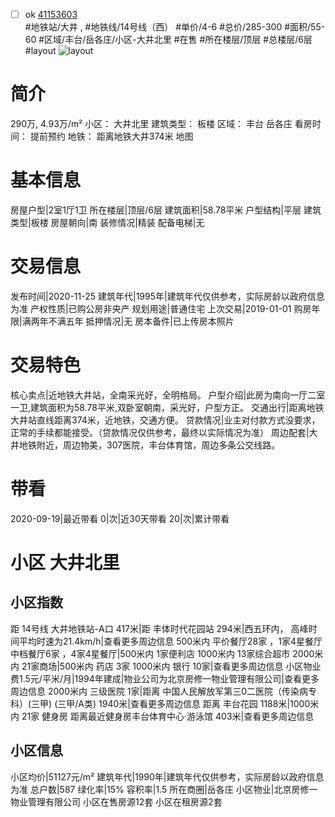 - [ ] ok [41153603](https://bj.5i5j.com/ershoufang/41153603.html)  
 #地铁站/大井 ,  #地铁线/14号线（西）
#单价/4-6 #总价/285-300 #面积/55-60   #区域/丰台/岳各庄/小区-大井北里 #在售 #所在楼层/顶层 #总楼层/6层 #layout 
![layout](http://image2.5i5j.com//group1/M00/2E/50/CgqJMVzWrWqAXoWEAAZfN_uMqOU827.jpg_P5.jpg) 
# 简介 
 290万,  4.93万/m² 
小区： 大井北里
建筑类型： 板楼
区域： 丰台 岳各庄
看房时间： 提前预约
地铁： 距离地铁大井374米 地图
# 基本信息 
 房屋户型|2室1厅1卫
所在楼层|顶层/6层
建筑面积|58.78平米
户型结构|平层
建筑类型|板楼
房屋朝向|南
装修情况|精装
配备电梯|无
# 交易信息 
 发布时间|2020-11-25
建筑年代|1995年|建筑年代仅供参考，实际房龄以政府信息为准
产权性质|已购公房非央产
规划用途|普通住宅
上次交易|2019-01-01
购房年限|满两年不满五年
抵押情况|无
房本备件|已上传房本照片
# 交易特色 
 核心卖点|近地铁大井站，全南采光好，全明格局。
户型介绍|此房为南向一厅二室一卫,建筑面积为58.78平米,双卧室朝南，采光好，户型方正。
交通出行|距离地铁大井站直线距离374米，近地铁，交通方便。
贷款情况|业主对付款方式没要求，正常的手续都能接受。（贷款情况仅供参考，最终以实际情况为准）
周边配套|大井地铁附近，周边物美，307医院，丰台体育馆，周边多条公交线路。
# 带看 
 2020-09-19|最近带看	 0|次|近30天带看	 20|次|累计带看
# 小区 大井北里
## 小区指数 
 距 14号线 大井地铁站-A口 417米|距 丰体时代花园站 294米|西五环内， 高峰时间平均时速为21.4km/h|查看更多周边信息
500米内 平价餐厅28家 ，1家4星餐厅
中档餐厅6家 ，4家4星餐厅|500米内 1家便利店
1000米内 13家综合超市
2000米内 21家商场|500米内 药店 3家
1000米内 银行 10家|查看更多周边信息
小区物业费1.5元/平米/月|1994年建成|物业公司为北京房修一物业管理有限公司|查看更多周边信息
2000米内 三级医院 1家|距离 中国人民解放军第三0二医院（传染病专科）(三甲) (三甲/A类) 1940米|查看更多周边信息
距离 丰台花园 1188米|1000米内 21家 健身房
距离最近健身房丰台体育中心·游泳馆 403米|查看更多周边信息
## 小区信息 
 小区均价|51127元/m²
建筑年代|1990年|建筑年代仅供参考，实际房龄以政府信息为准
总户数|587
绿化率|15%
容积率|1.5
所在商圈|岳各庄
小区物业|北京房修一物业管理有限公司
小区在售房源12套
小区在租房源2套
